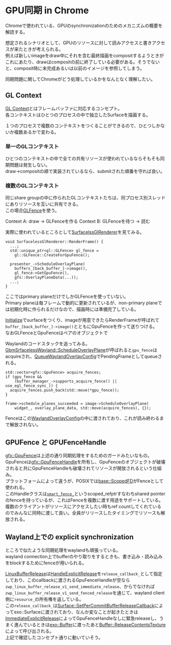 # GPU同期 in Chrome

Chromeで使われている、GPUのsynchronizationのためのメカニズムの概要を解読する。

想定されるシナリオとして、GPUのリソースに対して読みアクセスと書きアクセスが来たときが考えられる。  
例えば新しいimageをdraw中にそれを含む最終描画をcompositするようときがこれにあたり、drawはcompositの前に終了している必要がある。そうでないと、composit時に未完成あるいは以前のイメージを参照してしまう。

同期問題に関してChromeがどう処理しているかをなんとなく理解したい。

## GL Context
[GL Context](https://www.khronos.org/opengl/wiki/OpenGL_Context)とはフレームバッファに対応するコンセプト。  
各コンテキストはひとつのプロセスの中で独立したSurfaceを描画する。  

１つのプロセスで複数のコンテキストをつくることができるので、ひとつしかないか複数あるかで変わる。

### 単一のGLコンテキスト
ひとつのコンテキストの中で全ての共有リソースが使われているならそもそも同期問題は発生しない。  
draw->compositの順で実装されているなら、submitされた順番を守れば良い。

### 複数のGLコンテキスト
同じshare groupの中に作られたGLコンテキストたちは、同プロセス別スレッドにありリソースを互いに共有できる。  
この場合[GLFence](https://source.chromium.org/chromium/chromium/src/+/main:ui/gl/gl_fence.h;l=15;drc=3e1a26c44c024d97dc9a4c09bbc6a2365398ca2c)を使う。  

Context A: draw -> GLFenceを作る
Context B: GLFenceを待つ -> 読む

実際に使われているところとして[SurfacelssGlRenderer](https://source.chromium.org/chromium/chromium/src/+/main:ui/ozone/demo/surfaceless_gl_renderer.cc;l=221;drc=7b432aeb14353cb2e0f6696c6558c2d0dcca6786)を見てみる。
```cpp=
void SurfacelessGlRenderer::RenderFrame() {
  ...;
  std::unique_ptr<gl::GLFence> gl_fence =
    gl::GLFence::CreateForGpuFence();
  
  presenter_->ScheduleOverlayPlane(
    buffers_[back_buffer_]->image(),
    gl_fence->GetGpuFence(),
    gfx::OverlayPlaneData(...));
  ...;
}
```
ここではprimary planeだけでしかGLFenceを使っていない。  
Primary planeは毎フレームで動的に更新されているが、non-primary planeでは初期化時に作られるだけなので、描画時には準備完了している。

[Initialize](https://source.chromium.org/chromium/chromium/src/+/main:ui/ozone/demo/surfaceless_gl_renderer.cc;l=158;drc=7b432aeb14353cb2e0f6696c6558c2d0dcca6786)でsurfaceをつくり、imageが用意できたらRenderFrameが呼ばれて`buffer_[back_buffer_]->image()`とともにGpuFenceを作って送りつける。  
なおGLFenceとGpuFenceはペアのオブジェクトで

Waylandのコードスタックを追ってみる。  
[GbmSrfacelessWayland::ScheduleOverlayPlane](https://source.chromium.org/chromium/chromium/src/+/main:ui/ozone/platform/wayland/gpu/gbm_surfaceless_wayland.cc;l=134;drc=7b432aeb14353cb2e0f6696c6558c2d0dcca6786)が呼ばれると`gpu_fence`はacquireされ、[QueueWaylandOverlayConfig](https://source.chromium.org/chromium/chromium/src/+/main:ui/ozone/platform/wayland/gpu/gbm_surfaceless_wayland.cc;l=129;drc=7b432aeb14353cb2e0f6696c6558c2d0dcca6786)でPendingFrameとしてqueueされる。
```cpp=
std::vector<gfx::GpuFence> acquire_fences;
if (gpu_fence &&
    (buffer_manager_->supports_acquire_fence() || use_egl_fence_sync_)) {
  acquire_fences.push_back(std::move(*gpu_fence));
}

frame->schedule_planes_succeeded = image->ScheduleOverlayPlane(
    widget_, overlay_plane_data, std::move(acquire_fences), {});
```
Fenceはこの[WaylandOverlayConfig](https://source.chromium.org/chromium/chromium/src/+/main:ui/ozone/platform/wayland/common/wayland_overlay_config.h;l=21;drc=7b432aeb14353cb2e0f6696c6558c2d0dcca6786)の中に渡されており、これが読み終わるまで解放されない。

## GPUFence と GPUFenceHandle
[gfx::GpuFence](https://source.chromium.org/chromium/chromium/src/+/main:ui/gfx/gpu_fence.h;l=22;drc=7b432aeb14353cb2e0f6696c6558c2d0dcca6786)は上述の通り同期処理をするためのガードみたいなもの。  
GpuFenceは[gfx::GpuFenceHandle](https://source.chromium.org/chromium/chromium/src/+/main:ui/gfx/gpu_fence_handle.h;l=27;drc=fdeb7047d9f017fa5f8ed73681acd3ea8e5409e5)を所有し、GpuFenceのオブジェクトが破壊されると共にGpuFenceHandleも破壊されてリソースが開放されるという仕組み。  
プラットフォームによって違うが、POSIXでは[base::ScopedFD](https://source.chromium.org/chromium/chromium/src/+/main:ui/gfx/gpu_fence_handle.h;l=29;drc=fdeb7047d9f017fa5f8ed73681acd3ea8e5409e5)がFenceとして使われる。  
このHandleクラスは[`smart_fence_`](https://source.chromium.org/chromium/chromium/src/+/main:ui/gfx/gpu_fence_handle.h;l=89;drc=fdeb7047d9f017fa5f8ed73681acd3ea8e5409e5)というscoped_refptrすなわちshared pointerのfenceを持っているが、これはFenceを複数に渡す用途をサポートしている。  
複数のクライアントがリソースにアクセスしたい時もref countしてくれているのでみんなに同時に渡して良い。全員がリリースしたタイミングでリソースも解放される。

## Wayland上での explicit synchronization
ところで似たような同期処理をwaylandも頑張っている。  
wayland connection上でbufferのやり取りをするときも、書き込み・読み込みをblockするためにfenceが用いられる。

[LinuxBufferRelease](https://source.chromium.org/chromium/chromium/src/+/main:components/exo/wayland/zwp_linux_explicit_synchronization.cc;l=32;drc=5ecc98a60b27ea6f23813fafa3e65948e92e406e)は[HandleExplicitRelease](https://source.chromium.org/chromium/chromium/src/+/main:components/exo/wayland/zwp_linux_explicit_synchronization.cc;l=46;drc=5ecc98a60b27ea6f23813fafa3e65948e92e406e)を`release_callback_`として指定しており、このcallbackに渡されるGpuFenceHandleが空なら`zwp_linux_buffer_release_v1_send_immediate_release`、からでなければ`zwp_linux_buffer_release_v1_send_fenced_release`を通じて、wayland client側に`resource_`の所有権を返している。  
この`release_callback_`は[Surface::SetPerCommitBufferReleaseCallback](https://source.chromium.org/chromium/chromium/src/+/main:components/exo/surface.cc;l=890;drc=7b432aeb14353cb2e0f6696c6558c2d0dcca6786)によってexo::Surfaceに渡されており、なんか変なことが起きたときは[ImmediateExplicitRelease](https://source.chromium.org/chromium/chromium/src/+/main:components/exo/surface.cc;l=294;drc=7b432aeb14353cb2e0f6696c6558c2d0dcca6786)によってGpuFenceHandleなしに緊急releaseし、うまく進んでいるときは[exo::Buffer](https://source.chromium.org/chromium/chromium/src/+/main:components/exo/buffer.cc;l=529;drc=7b432aeb14353cb2e0f6696c6558c2d0dcca6786)に渡ったあと[Buffer::ReleaseContentsTexture](https://source.chromium.org/chromium/chromium/src/+/main:components/exo/buffer.cc;l=751;drc=7b432aeb14353cb2e0f6696c6558c2d0dcca6786)によって呼び出される。  
上記で確認したコンセプト通りに動いていそう。